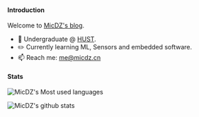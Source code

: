 

<!--
**MicDZ/MicDZ** is a ✨ _special_ ✨ repository because its `README.md` (this file) appears on your GitHub profile.

Here are some ideas to get you started:

- 🔭 I’m currently working on ...
- 🌱 I’m currently learning ...
- 👯 I’m looking to collaborate on ...
- 🤔 I’m looking for help with ...
- 💬 Ask me about ...
- 📫 How to reach me: ...
- 😄 Pronouns: ...
- ⚡ Fun fact: ...
-->
#### Introduction
Welcome to [MicDZ's blog](https://micdz.github.io).

- 🏫 Undergraduate @ [HUST](https://hust.edu.cn).
- ✏️ Currently learning ML, Sensors and embedded software.
- 📫 Reach me: [me@micdz.cn](mailto:me@micdz.cn)


#### Stats
![MicDZ's Most used languages](https://github-readme-stats.vercel.app/api/top-langs?username=MicDZ&show_icons=true&count_private=false&hide=html)

![MicDZ's github stats](https://github-readme-stats.vercel.app/api?username=MicDZ)
